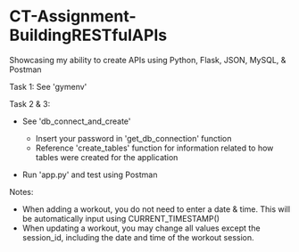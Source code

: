 # CT-Assignment-BuildingRESTfulAPIs
Showcasing my ability to create APIs using Python, Flask, JSON, MySQL, &amp; Postman

Task 1: See 'gymenv'

Task 2 & 3: 

- See 'db_connect_and_create'
    - Insert your password in 'get_db_connection' function
    - Reference 'create_tables' function for information related to how tables were created for the application

- Run 'app.py' and test using Postman

Notes:
- When adding a workout, you do not need to enter a date & time. This will be automatically input using CURRENT_TIMESTAMP()
- When updating a workout, you may change all values except the session_id, including the date and time of the workout session. 
